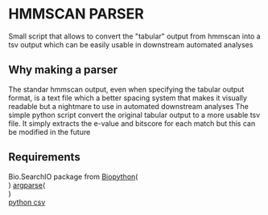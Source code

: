 # HMMSCAN PARSER
Small script that allows to convert the "tabular" output from hmmscan into a tsv output which can be easily usable in downstream automated analyses 

## Why making a parser
The standar hmmscan output, even when specifying the tabular output format, is a text file which a better spacing system that makes it visually readable but a nightmare to use in automated downstream analyses
The simple python script convert the original tabular output to a more usable tsv file. It simply extracts the e-value and bitscore for each match but this can be modified in the future

## Requirements
Bio.SearchIO package from [Biopython](https://biopython.org/)(<br>) 
[argparse](https://pypi.org/project/argparse/)(<br>)  
[python csv](https://pypi.org/project/python-csv/)
